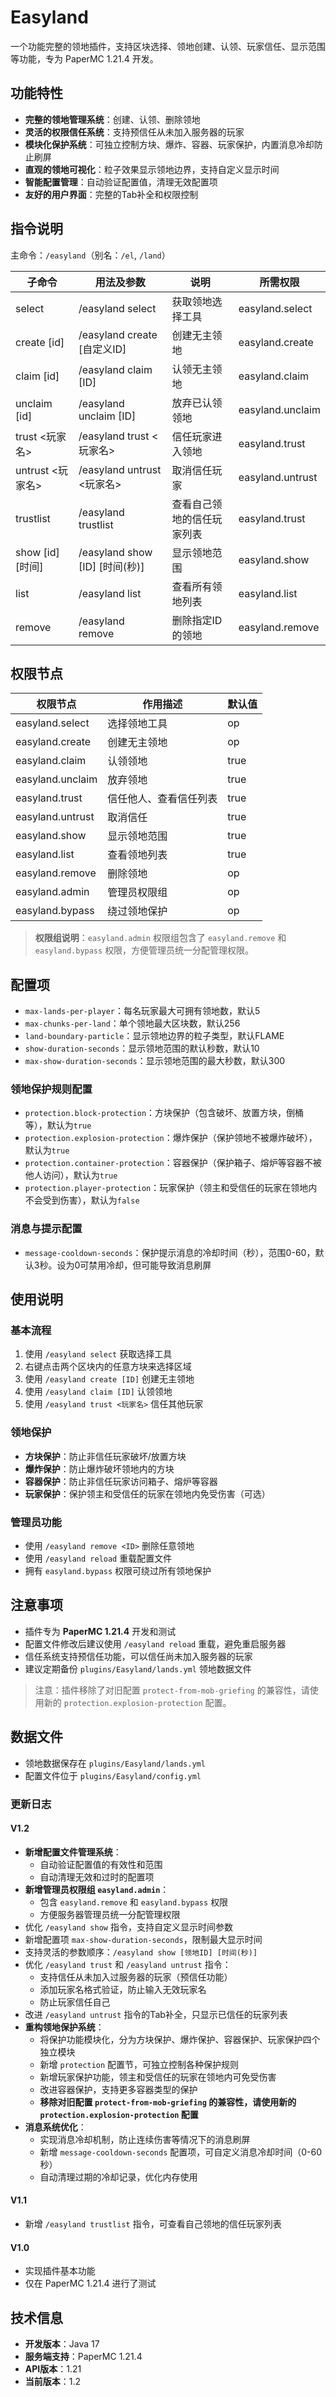# Easyland

一个功能完整的领地插件，支持区块选择、领地创建、认领、玩家信任、显示范围等功能，专为 PaperMC 1.21.4 开发。

## 功能特性

- **完整的领地管理系统**：创建、认领、删除领地
- **灵活的权限信任系统**：支持预信任从未加入服务器的玩家
- **模块化保护系统**：可独立控制方块、爆炸、容器、玩家保护，内置消息冷却防止刷屏
- **直观的领地可视化**：粒子效果显示领地边界，支持自定义显示时间
- **智能配置管理**：自动验证配置值，清理无效配置项
- **友好的用户界面**：完整的Tab补全和权限控制

## 指令说明

主命令：`/easyland`（别名：`/el`, `/land`）

| 子命令                | 用法及参数                                 | 说明                     | 所需权限              |
|----------------------|------------------------------------------|------------------------|----------------------|
| select               | /easyland select                          | 获取领地选择工具         | easyland.select      |
| create [id]          | /easyland create [自定义ID]               | 创建无主领地             | easyland.create      |
| claim [id]           | /easyland claim [ID]                      | 认领无主领地             | easyland.claim       |
| unclaim [id]         | /easyland unclaim [ID]                    | 放弃已认领领地           | easyland.unclaim     |
| trust <玩家名>        | /easyland trust <玩家名>                   | 信任玩家进入领地         | easyland.trust       |
| untrust <玩家名>      | /easyland untrust <玩家名>                 | 取消信任玩家             | easyland.untrust     |
| trustlist            | /easyland trustlist                       | 查看自己领地的信任玩家列表| easyland.trust       |
| show [id] [时间]      | /easyland show [ID] [时间(秒)]             | 显示领地范围             | easyland.show        |
| list                 | /easyland list                            | 查看所有领地列表         | easyland.list        |
| remove <id>          | /easyland remove <ID>                     | 删除指定ID的领地         | easyland.remove      |

## 权限节点

| 权限节点           | 作用描述                       | 默认值   |
|-------------------|------------------------------|--------|
| easyland.select   | 选择领地工具                  | op     |
| easyland.create   | 创建无主领地                  | op     |
| easyland.claim    | 认领领地                      | true   |
| easyland.unclaim  | 放弃领地                      | true   |
| easyland.trust    | 信任他人、查看信任列表         | true   |
| easyland.untrust  | 取消信任                      | true   |
| easyland.show     | 显示领地范围                  | true   |
| easyland.list     | 查看领地列表                  | true   |
| easyland.remove   | 删除领地                      | op     |
| easyland.admin    | 管理员权限组                  | op     |
| easyland.bypass   | 绕过领地保护                  | op     |

> **权限组说明**：`easyland.admin` 权限组包含了 `easyland.remove` 和 `easyland.bypass` 权限，方便管理员统一分配管理权限。

## 配置项

- `max-lands-per-player`：每名玩家最大可拥有领地数，默认5
- `max-chunks-per-land`：单个领地最大区块数，默认256
- `land-boundary-particle`：显示领地边界的粒子类型，默认FLAME
- `show-duration-seconds`：显示领地范围的默认秒数，默认10
- `max-show-duration-seconds`：显示领地范围的最大秒数，默认300

### 领地保护规则配置
- `protection.block-protection`：方块保护（包含破坏、放置方块，倒桶等），默认为`true`
- `protection.explosion-protection`：爆炸保护（保护领地不被爆炸破坏），默认为`true`
- `protection.container-protection`：容器保护（保护箱子、熔炉等容器不被他人访问），默认为`true`
- `protection.player-protection`：玩家保护（领主和受信任的玩家在领地内不会受到伤害），默认为`false`

### 消息与提示配置
- `message-cooldown-seconds`：保护提示消息的冷却时间（秒），范围0-60，默认3秒。设为0可禁用冷却，但可能导致消息刷屏



## 使用说明

### 基本流程
1. 使用 `/easyland select` 获取选择工具
2. 右键点击两个区块内的任意方块来选择区域
3. 使用 `/easyland create [ID]` 创建无主领地
4. 使用 `/easyland claim [ID]` 认领领地
5. 使用 `/easyland trust <玩家名>` 信任其他玩家

### 领地保护
- **方块保护**：防止非信任玩家破坏/放置方块
- **爆炸保护**：防止爆炸破坏领地内的方块
- **容器保护**：防止非信任玩家访问箱子、熔炉等容器
- **玩家保护**：保护领主和受信任的玩家在领地内免受伤害（可选）

### 管理员功能
- 使用 `/easyland remove <ID>` 删除任意领地
- 使用 `/easyland reload` 重载配置文件
- 拥有 `easyland.bypass` 权限可绕过所有领地保护

## 注意事项

- 插件专为 **PaperMC 1.21.4** 开发和测试
- 配置文件修改后建议使用 `/easyland reload` 重载，避免重启服务器
- 信任系统支持预信任功能，可以信任尚未加入服务器的玩家
- 建议定期备份 `plugins/Easyland/lands.yml` 领地数据文件
> 注意：插件移除了对旧配置 `protect-from-mob-griefing` 的兼容性，请使用新的 `protection.explosion-protection` 配置。

## 数据文件
- 领地数据保存在 `plugins/Easyland/lands.yml`
- 配置文件位于 `plugins/Easyland/config.yml`

### 更新日志
#### V1.2
- **新增配置文件管理系统**：
  - 自动验证配置值的有效性和范围
  - 自动清理无效和过时的配置项
- **新增管理员权限组 `easyland.admin`**：
  - 包含 `easyland.remove` 和 `easyland.bypass` 权限
  - 方便服务器管理员统一分配管理权限
- 优化 `/easyland show` 指令，支持自定义显示时间参数
- 新增配置项 `max-show-duration-seconds`，限制最大显示时间
- 支持灵活的参数顺序：`/easyland show [领地ID] [时间(秒)]`
- 优化 `/easyland trust` 和 `/easyland untrust` 指令：
  - 支持信任从未加入过服务器的玩家（预信任功能）
  - 添加玩家名格式验证，防止输入无效玩家名
  - 防止玩家信任自己
- 改进 `/easyland untrust` 指令的Tab补全，只显示已信任的玩家列表
- **重构领地保护系统**：
  - 将保护功能模块化，分为方块保护、爆炸保护、容器保护、玩家保护四个独立模块
  - 新增 `protection` 配置节，可独立控制各种保护规则
  - 新增玩家保护功能，领主和受信任的玩家在领地内可免受伤害
  - 改进容器保护，支持更多容器类型的保护
  - **移除对旧配置 `protect-from-mob-griefing` 的兼容性，请使用新的 `protection.explosion-protection` 配置**
- **消息系统优化**：
  - 实现消息冷却机制，防止连续伤害等情况下的消息刷屏
  - 新增 `message-cooldown-seconds` 配置项，可自定义消息冷却时间（0-60秒）
  - 自动清理过期的冷却记录，优化内存使用

#### V1.1
- 新增 `/easyland trustlist` 指令，可查看自己领地的信任玩家列表

#### V1.0
- 实现插件基本功能
- 仅在 PaperMC 1.21.4 进行了测试

## 技术信息

- **开发版本**：Java 17
- **服务端支持**：PaperMC 1.21.4
- **API版本**：1.21
- **当前版本**：1.2
